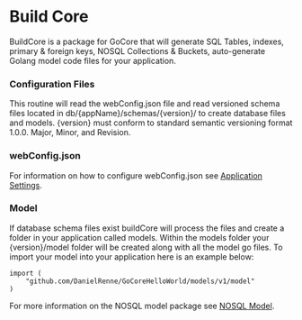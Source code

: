 # Build Core

BuildCore is a package for GoCore that will generate SQL Tables, indexes, primary & foreign keys, NOSQL Collections & Buckets, auto-generate Golang model code files for your application.

### Configuration Files

This routine will read the webConfig.json file and read versioned schema files located in db/{appName}/schemas/{version}/ to create database files and models.  {version} must conform to standard semantic versioning format 1.0.0.  Major, Minor, and Revision.

### webConfig.json

For information on how to configure webConfig.json see [Application Settings](https://github.com/DanielRenne/GoCore/blob/master/doc/Application_Settings.md).


### Model

If database schema files exist buildCore will process the files and create a folder in your application called models.  Within the models folder your {version}/model folder will be created along with all the model go files.  To import your model into your application here is an example below:

	import (
		"github.com/DanielRenne/GoCoreHelloWorld/models/v1/model"
	)

For more information on the NOSQL model package see [NOSQL Model](https://github.com/DanielRenne/GoCore/blob/master/doc/NOSQL_Schema_Model.md).

